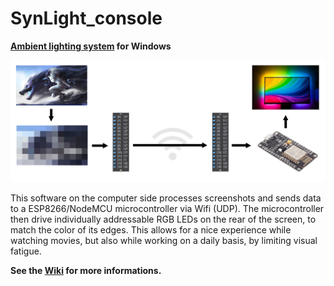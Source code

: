 # SynLight_console

**[Ambient lighting system](https://en.wikipedia.org/wiki/Ambilight) for Windows**

![](https://raw.githubusercontent.com/Synless/SynLight/master/SynLight/Images/demo.png)



This software on the computer side processes screenshots and sends data to a ESP8266/NodeMCU microcontroller via Wifi (UDP). The microcontroller then drive individually addressable RGB LEDs on the rear of the screen, to match the color of its edges. This allows for a nice experience while watching movies, but also while working on a daily basis, by limiting visual fatigue.

**See the [Wiki](https://github.com/Synless/SynLight/wiki) for more informations.**
